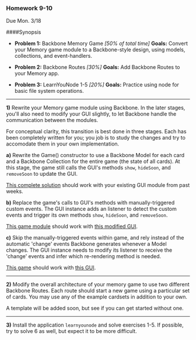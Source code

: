 ### Homework 9-10

Due Mon. 3/18

####Synopsis

- **Problem 1:** Backbone Memory Game _[50% of total time]_ **Goals:** Convert your Memory game module to a Backbone-style design, using models, collections, and event-handlers.

- **Problem 2:** Backbone Routes _[30%]_ **Goals:** Add Backbone Routes to your Memory app.

- **Problem 3:** LearnYouNode 1-5 _[20%]_ **Goals:** Practice using node for basic file system operations.

---


**1)** Rewrite your Memory game module using Backbone.  In the later stages, you'll also need to modify your GUI slightly, to let Backbone handle the communication between the modules.

For conceptual clarity, this transition is best done in three stages.
Each has been completely written for you; you job is to study the changes and try to accomodate them in your own implementation.

**a)** Rewrite the Game() constructor to use a Backbone Model for each card and a Backbone Collection for the entire game (the state of all cards).
At this stage, the game still calls the GUI's methods `show`, `hideSoon`, and `removeSoon` to update the GUI.

[This complete solution](solution/memory-game-bb1.js) should work with your existing GUI module from past weeks.


**b)** Replace the game's calls to GUI's methods with manually-triggered custom events.  The GUI instance adds an listener to detect the custom events and trigger its own methods `show`, `hideSoon`, and `removeSoon`.

[This game module](solution/memory-game-bb2.js) should work with [this modified GUI](solution/memory-game-bb2.js).

**c)** Skip the manually-triggered events within game, and rely instead of the automatic 'change' events Backbone generates whenever a Model changes.
The GUI instance needs to modify its listener to receive the 'change' events and infer which re-rendering method is needed.

[This game](solution/memory-game-bb3.js) should work with [this GUI](solution/memory-game-bb3.js).


---

**2)**  Modify the overall architecture of your memory game to use two different Backbone Routes.  Each route should start a new game using a particular set of cards.  You may use any of the example cardsets in addition to your own.

A template will be added soon, but see if you can get started without one.

---

**3)** Install the application `learnyounode` and solve exercises 1-5.  If possible, try to solve 6 as well, but expect it to be more difficult.

